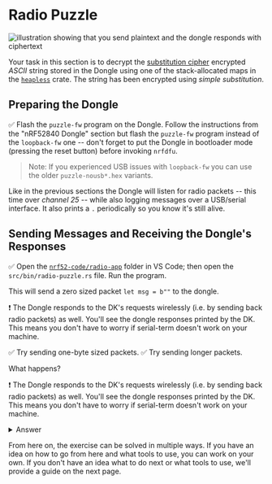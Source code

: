 # Radio Puzzle

![illustration showing that you send plaintext and the dongle responds with ciphertext](img/puzzle_illustration.jpg)

Your task in this section is to decrypt the [substitution cipher] encrypted *ASCII* string stored in the Dongle using one of the stack-allocated maps in the [`heapless`] crate. The string has been encrypted using *simple substitution*.

## Preparing the Dongle

[substitution cipher]: https://en.wikipedia.org/wiki/Substitution_cipher
[`heapless`]: https://docs.rs/heapless

✅ Flash the `puzzle-fw` program on the Dongle. Follow the instructions from the "nRF52840 Dongle" section but flash the `puzzle-fw` program instead of the `loopback-fw` one -- don't forget to put the Dongle in bootloader mode (pressing the reset button) before invoking `nrfdfu`.

> Note: If you experienced USB issues with `loopback-fw` you can use the older `puzzle-nousb*.hex` variants.

Like in the previous sections the Dongle will listen for radio packets -- this time over *channel 25* -- while also logging messages over a USB/serial interface. It also prints a `.` periodically so you know it's still alive.

## Sending Messages and Receiving the Dongle's Responses

✅ Open the [`nrf52-code/radio-app`](../../nrf52-code/radio-app) folder in VS Code; then open the `src/bin/radio-puzzle.rs` file. Run the program.

This will send a zero sized packet `let msg = b""` to the dongle.

❗ The Dongle responds to the DK's requests wirelessly (i.e. by sending back radio packets) as well. You'll see the dongle responses printed by the DK. This means you don't have to worry if serial-term doesn't work on your machine.

✅ Try sending one-byte sized packets.
✅ Try sending longer packets.

What happens?

❗ The Dongle responds to the DK's requests wirelessly (i.e. by sending back radio packets) as well. You'll see the dongle responses printed by the DK. This means you don't have to worry if serial-term doesn't work on your machine.

<details>
    <summary>Answer</summary>

The Dongle will respond differently depending on the length of the incoming packet:

- On zero-sized packets it will respond with the encrypted string.
- On one-byte sized packets it will respond with the *direct* mapping from a *plaintext* letter (single `u8` value) -- the letter contained in the packet -- to the *ciphertext* letter (`u8` value).
- On packets of any other length the Dongle will respond with the string `correct` if it received the decrypted string, otherwise it will respond with the `incorrect` string.

The Dongle will always respond with packets that are valid UTF-8 so you can use `str::from_utf8` on the response packets.

This step is illustrated in `src/bin/radio-puzzle-1.rs`

</details>

From here on, the exercise can be solved in multiple ways. If you have an idea on how to go from here and what tools to use, you can work on your own. If you don't have an idea what to do next or what tools to use, we'll provide a guide on the next page.
